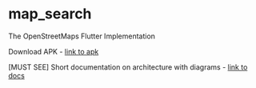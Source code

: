 # map_search

The OpenStreetMaps Flutter Implementation

Download APK - [link to apk](https://drive.google.com/file/d/1u5bH1S3l55p-POZRoValXSWp0h6bkIyB/view?usp=sharing)

[MUST SEE] 
Short documentation on architecture with diagrams - [link to docs](https://www.youtube.com/watch?v=dQw4w9WgXcQ)
